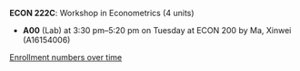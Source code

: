 **ECON 222C**: Workshop in Econometrics (4 units)

- **A00** (Lab) at 3:30 pm–5:20 pm on Tuesday at ECON 200 by Ma, Xinwei (A16154006)

[Enrollment numbers over time](./ECON222C.tsv)
